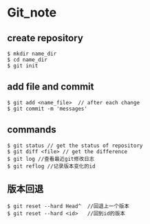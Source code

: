 # Git_note  
## create repository  
```
$ mkdir name_dir
$ cd name_dir
$ git init
```
## add file and commit  
```
$ git add <name_file>  // after each change 
$ git commit -m 'messages'  
```
## commands
```
$ git status // get the status of repository
$ git diff <file> // get the difference 
$ git log //查看最近git修改日志
$ git reflog //记录版本变化的id
```

## 版本回退  

```
$ git reset --hard Head^  //回退上一个版本
$ git reset --hard <id>   //回到id的版本
```

